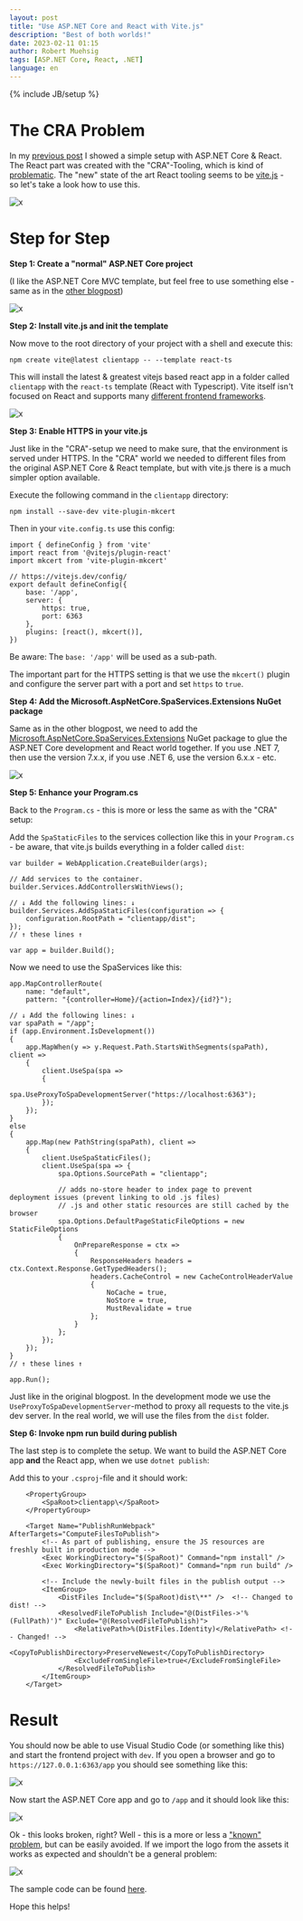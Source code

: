 ```yaml
---
layout: post
title: "Use ASP.NET Core and React with Vite.js"
description: "Best of both worlds!"
date: 2023-02-11 01:15
author: Robert Muehsig
tags: [ASP.NET Core, React, .NET]
language: en
---
```


{% include JB/setup %}

# The CRA Problem

In my [previous post](https://blog.codeinside.eu/2023/01/25/aspnet-core-and-react/) I showed a simple setup with ASP.NET Core & React. The React part was created with the "CRA"-Tooling, which is kind of [problematic](https://twitter.com/t3dotgg/status/1616918838830059520). The "new" state of the art React tooling seems to be [vite.js](https://vitejs.dev/) - so let's take a look how to use this.

![x]({{BASE_PATH}}/assets/md-images/2023-02-11/vitejs.png "Vitejs Logo")

# Step for Step 

__Step 1: Create a "normal" ASP.NET Core project__

(I like the ASP.NET Core MVC template, but feel free to use something else - same as in the [other blogpost](https://blog.codeinside.eu/2023/01/25/aspnet-core-and-react/))

![x]({{BASE_PATH}}/assets/md-images/2023-02-11/step1.png "Step 1: Create a normal ASPNET Core project")

__Step 2: Install vite.js and init the template__

Now move to the root directory of your project with a shell and execute this:

```
npm create vite@latest clientapp -- --template react-ts
```

This will install the latest & greatest vitejs based react app in a folder called `clientapp` with the `react-ts` template (React with Typescript). Vite itself isn't focused on React and supports many [different frontend frameworks](https://vitejs.dev/guide/#trying-vite-online).

![x]({{BASE_PATH}}/assets/md-images/2023-02-11/step1.png "Step 2: Init vitejs")


__Step 3: Enable HTTPS in your vite.js__

Just like in the "CRA"-setup we need to make sure, that the environment is served under HTTPS. In the "CRA" world we needed to different files from the original ASP.NET Core & React template, but with vite.js there is a much simpler option available.

Execute the following command in the `clientapp` directory:

```
npm install --save-dev vite-plugin-mkcert
```

Then in your `vite.config.ts` use this config:

```
import { defineConfig } from 'vite'
import react from '@vitejs/plugin-react'
import mkcert from 'vite-plugin-mkcert'

// https://vitejs.dev/config/
export default defineConfig({
    base: '/app',
    server: {
        https: true,
        port: 6363
    },
    plugins: [react(), mkcert()],
})
```

Be aware: The `base: '/app'` will be used as a sub-path. 

The important part for the HTTPS setting is that we use the `mkcert()` plugin and configure the server part with a port and set `https` to `true`.

__Step 4: Add the Microsoft.AspNetCore.SpaServices.Extensions NuGet package__

Same as in the other blogpost, we need to add the [Microsoft.AspNetCore.SpaServices.Extensions](https://www.nuget.org/packages/Microsoft.AspNetCore.SpaServices.Extensions) NuGet package to glue the ASP.NET Core development and React world together. If you use .NET 7, then use the version 7.x.x, if you use .NET 6, use the version 6.x.x - etc.

![x]({{BASE_PATH}}/assets/md-images/2023-02-11/step1.png "Step 4: Add NuGet Package")

__Step 5: Enhance your Program.cs__ 

Back to the `Program.cs` - this is more or less the same as with the "CRA" setup:

Add the `SpaStaticFiles` to the services collection like this in your `Program.cs` - be aware, that vite.js builds everything in a folder called `dist`:

```
var builder = WebApplication.CreateBuilder(args);

// Add services to the container.
builder.Services.AddControllersWithViews();

// ↓ Add the following lines: ↓
builder.Services.AddSpaStaticFiles(configuration => {
    configuration.RootPath = "clientapp/dist";
});
// ↑ these lines ↑

var app = builder.Build();
```

Now we need to use the SpaServices like this:

```
app.MapControllerRoute(
    name: "default",
    pattern: "{controller=Home}/{action=Index}/{id?}");

// ↓ Add the following lines: ↓
var spaPath = "/app";
if (app.Environment.IsDevelopment())
{
    app.MapWhen(y => y.Request.Path.StartsWithSegments(spaPath), client =>
    {
        client.UseSpa(spa =>
        {
            spa.UseProxyToSpaDevelopmentServer("https://localhost:6363");
        });
    });
}
else
{
    app.Map(new PathString(spaPath), client =>
    {
        client.UseSpaStaticFiles();
        client.UseSpa(spa => {
            spa.Options.SourcePath = "clientapp";

            // adds no-store header to index page to prevent deployment issues (prevent linking to old .js files)
            // .js and other static resources are still cached by the browser
            spa.Options.DefaultPageStaticFileOptions = new StaticFileOptions
            {
                OnPrepareResponse = ctx =>
                {
                    ResponseHeaders headers = ctx.Context.Response.GetTypedHeaders();
                    headers.CacheControl = new CacheControlHeaderValue
                    {
                        NoCache = true,
                        NoStore = true,
                        MustRevalidate = true
                    };
                }
            };
        });
    });
}
// ↑ these lines ↑

app.Run();
```

Just like in the original blogpost. In the development mode we use the `UseProxyToSpaDevelopmentServer`-method to proxy all requests to the vite.js dev server. In the real world, we will use the files from the `dist` folder.

__Step 6: Invoke npm run build during publish__

The last step is to complete the setup. We want to build the ASP.NET Core app __and__ the React app, when we use `dotnet publish`:

Add this to your `.csproj`-file and it should work:

```
	<PropertyGroup>
		<SpaRoot>clientapp\</SpaRoot>
	</PropertyGroup>

	<Target Name="PublishRunWebpack" AfterTargets="ComputeFilesToPublish">
		<!-- As part of publishing, ensure the JS resources are freshly built in production mode -->
		<Exec WorkingDirectory="$(SpaRoot)" Command="npm install" />
		<Exec WorkingDirectory="$(SpaRoot)" Command="npm run build" />

		<!-- Include the newly-built files in the publish output -->
		<ItemGroup>
			<DistFiles Include="$(SpaRoot)dist\**" />  <!-- Changed to dist! -->
			<ResolvedFileToPublish Include="@(DistFiles->'%(FullPath)')" Exclude="@(ResolvedFileToPublish)">
				<RelativePath>%(DistFiles.Identity)</RelativePath> <!-- Changed! -->
				<CopyToPublishDirectory>PreserveNewest</CopyToPublishDirectory>
				<ExcludeFromSingleFile>true</ExcludeFromSingleFile>
			</ResolvedFileToPublish>
		</ItemGroup>
	</Target>
```

# Result 

You should now be able to use Visual Studio Code (or something like this) and start the frontend project with `dev`. If you open a browser and go to `https://127.0.0.1:6363/app` you should see something like this:

![x]({{BASE_PATH}}/assets/md-images/2023-02-11/result-vscode.png "Visual Studio Code Result")

Now start the ASP.NET Core app and go to `/app` and it should look like this:

![x]({{BASE_PATH}}/assets/md-images/2023-02-11/result-vs.png "Visual Studio Result")

Ok - this looks broken, right? Well - this is a more or less a ["known" problem](https://github.com/vitejs/vite/issues/7358), but can be easily avoided. If we import the logo from the assets it works as expected and shouldn't be a general problem:

![x]({{BASE_PATH}}/assets/md-images/2023-02-11/result-fix.png "Fix")

The sample code can be found [here](https://github.com/Code-Inside/Samples/tree/master/2023/reactvideovite/reactvideovite).

Hope this helps! 
